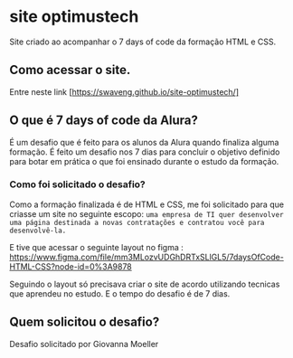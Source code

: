 # site optimustech
 Site criado ao acompanhar o 7 days of code da formação HTML e CSS.

## Como acessar o site.
Entre neste link [https://swaveng.github.io/site-optimustech/]

## O que é 7 days of code da Alura?
É um desafio que é feito para os alunos da Alura quando finaliza alguma formação. É feito um desafio nos 7 dias para concluir o objetivo definido para botar em prática o que foi ensinado durante o estudo da formação.

### Como foi solicitado o desafio?
Como a formação finalizada é de HTML e CSS, me foi solicitado para que criasse um site no seguinte escopo: `uma empresa de TI quer desenvolver uma página destinada a novas contratações e contratou você para desenvolvê-la.`

E tive que acessar o seguinte layout no figma : https://www.figma.com/file/mm3MLozvUDGhDRTxSLlGL5/7daysOfCode-HTML-CSS?node-id=0%3A9878 

Seguindo o layout só precisava criar o site de acordo utilizando tecnicas que aprendeu no estudo. E o tempo do desafio é de 7 dias.

## Quem solicitou o desafio?
Desafio solicitado por Giovanna Moeller 
